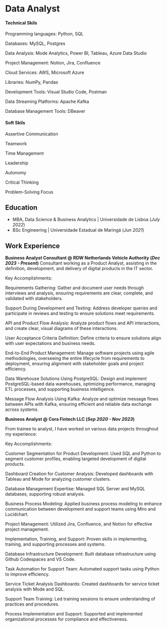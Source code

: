# Data Analyst

#### Technical Skils
Programming languages: Python, SQL

Databases: MySQL, Postgres

Data Analysis: Mode Analytics, Power BI, Tableau, Azure Data Studio

Project Management: Notion, Jira, Confluence

Cloud Services: AWS, Microsoft Azure

Libraries: NumPy, Pandas

Development Tools: Visual Studio Code, Postman

Data Streaming Platforms: Apache Kafka

Database Management Tools: DBeaver

#### Soft Skils

Assertive Communication

Teamwork

Time Management

Leadership

Autonomy

Critical Thinking

Problem-Solving Focus

## Education
- MBA, Data Science & Business Analytics | Universidade de Lisboa (_July 2022_)								       			        
- BSc Engineering | Universidade Estadual de Maringá (_Jun 2021_)

## Work Experience
**Business Analyst Consultant @ RDW Netherlands Vehicle Authority (_Dec 2023 - Present_)**
Consultant working as a Product Analyst, assisting in the definition, development, and delivery of digital products in the IT sector.

Key Accomplishments:

Requirements Gathering:
Gather and document user needs through interviews and analysis, ensuring requirements are clear, complete, and validated with stakeholders.

Support During Development and Testing:
Address developer queries and participate in reviews and testing to ensure solutions meet requirements.

API and Product Flow Analysis:
Analyze product flows and API interactions, and create clear, visual diagrams of these interactions.

User Acceptance Criteria Definition:
Define criteria to ensure solutions align with user expectations and business needs.

End-to-End Product Management:
Manage software projects using agile methodologies, overseeing the entire lifecycle from requirements to deployment, ensuring alignment with stakeholder goals and project efficiency.

Data Warehouse Solutions Using PostgreSQL:
Design and implement PostgreSQL-based data warehouses, optimizing performance, managing ETL processes, and supporting business intelligence.

Message Flow Analysis Using Kafka:
Analyze and optimize message flows between APIs with Kafka, ensuring efficient and reliable data exchange across systems.

**Business Analyst @ Cora Fintech LLC (_Sep 2020 - Nov 2023_)**

From trainee to analyst, I have worked on various data projects throughout my experience:

Key Accomplishments:

Customer Segmentation for Product Development:
Used SQL and Python to segment customer profiles, enabling targeted development of digital products.

Dashboard Creation for Customer Analysis:
Developed dashboards with Tableau and Mode for analyzing customer clusters.

Database Management Expertise:
Managed SQL Server and MySQL databases, supporting robust analysis.

Business Process Modeling:
Applied business process modeling to enhance communication between development and support teams using Miro and Lucidchart.

Project Management:
Utilized Jira, Confluence, and Notion for effective project management.

Implementation, Training, and Support:
Proven skills in implementing, training, and supporting processes and systems.

Database Infrastructure Development:
Built database infrastructure using Github Codespaces and VS Code.

Task Automation for Support Team:
Automated support tasks using Python to improve efficiency.

Service Ticket Analysis Dashboards:
Created dashboards for service ticket analysis with Mode and SQL.

Support Team Training:
Led training sessions to ensure understanding of practices and procedures.

Process Implementation and Support:
Supported and implemented organizational processes for compliance and effectiveness.


